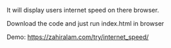 It will display users internet speed on there browser.

Download  the code and just run index.html in browser

Demo:
https://zahiralam.com/try/internet_speed/
